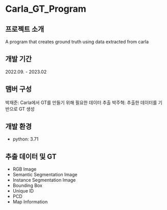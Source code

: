 # Carla_GT_Program

## 프로젝트 소개
A program that creates ground truth using data extracted from carla

## 개발 기간
2022.09. - 2023.02

## 맴버 구성
박재준: Carla에서 GT를 만들기 위해 필요한 데이터 추출
박주혁: 추출한 데이터를 기반으로 GT 생성

## 개발 환경
- python: 3.71

## 추출 데이터 및 GT
- RGB Image
- Semantic Segmentation Image
- Instance Segmentation Image
- Bounding Box
- Unique ID
- PCD
- Map Information
